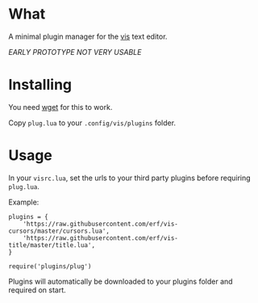 # What

A minimal plugin manager for the [vis](https://github.com/martanne/vis) text editor.

*EARLY PROTOTYPE NOT VERY USABLE*

# Installing

You need [wget](https://www.gnu.org/software/wget/) for this to work.

Copy `plug.lua` to your `.config/vis/plugins` folder.

# Usage

In your `visrc.lua`, set the urls to your third party plugins before requiring `plug.lua`.

Example:
```
plugins = {
	'https://raw.githubusercontent.com/erf/vis-cursors/master/cursors.lua',
	'https://raw.githubusercontent.com/erf/vis-title/master/title.lua',
}

require('plugins/plug')
```

Plugins will automatically be downloaded to your plugins folder and required on start.
